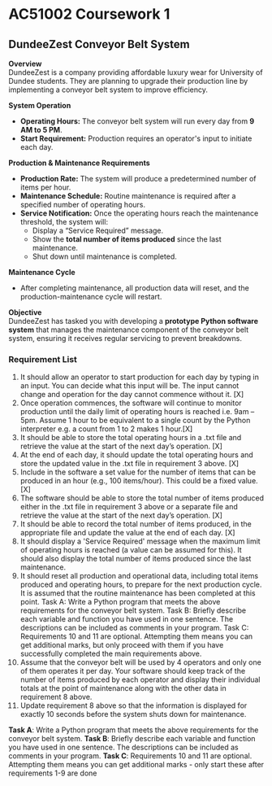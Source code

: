 # AC51002 Coursework 1

## DundeeZest Conveyor Belt System

**Overview**  
DundeeZest is a company providing affordable luxury wear for University of Dundee students. They are planning to upgrade their production line by implementing a conveyor belt system to improve efficiency.

**System Operation**

- **Operating Hours:** The conveyor belt system will run every day from **9 AM to 5 PM**.
- **Start Requirement:** Production requires an operator's input to initiate each day.

**Production & Maintenance Requirements**

- **Production Rate:** The system will produce a predetermined number of items per hour.
- **Maintenance Schedule:** Routine maintenance is required after a specified number of operating hours.
- **Service Notification:** Once the operating hours reach the maintenance threshold, the system will:
  - Display a “Service Required” message.
  - Show the **total number of items produced** since the last maintenance.
  - Shut down until maintenance is completed.

**Maintenance Cycle**

- After completing maintenance, all production data will reset, and the production-maintenance cycle will restart.

**Objective**  
DundeeZest has tasked you with developing a **prototype Python software system** that manages the maintenance component of the conveyor belt system, ensuring it receives regular servicing to prevent breakdowns.

### Requirement List

1. It should allow an operator to start production for each day by typing in an input. You can decide
   what this input will be. The input cannot change and operation for the day cannot commence
   without it. [X]
2. Once operation commences, the software will continue to monitor production until the daily
   limit of operating hours is reached i.e. 9am – 5pm. Assume 1 hour to be equivalent to a single
   count by the Python interpreter e.g. a count from 1 to 2 makes 1 hour.[X]
3. It should be able to store the total operating hours in a .txt file and retrieve the value at the start
   of the next day’s operation. [X]
4. At the end of each day, it should update the total operating hours and store the updated value
   in the .txt file in requirement 3 above. [X]
5. Include in the software a set value for the number of items that can be produced in an hour (e.g.,
   100 items/hour). This could be a fixed value. [X]
6. The software should be able to store the total number of items produced either in the .txt file in
   requirement 3 above or a separate file and retrieve the value at the start of the next day’s
   operation. [X]
7. It should be able to record the total number of items produced, in the appropriate file and
   update the value at the end of each day. [X]
8. It should display a 'Service Required' message when the maximum limit of operating hours is
   reached (a value can be assumed for this). It should also display the total number of items
   produced since the last maintenance.
9. It should reset all production and operational data, including total items produced and
   operating hours, to prepare for the next production cycle. It is assumed that the routine
   maintenance has been completed at this point.
   Task A: Write a Python program that meets the above requirements for the conveyor belt system.
   Task B: Briefly describe each variable and function you have used in one sentence. The descriptions can
   be included as comments in your program.
   Task C: Requirements 10 and 11 are optional. Attempting them means you can get additional marks, but
   only proceed with them if you have successfully completed the main requirements above.
10. Assume that the conveyor belt will be used by 4 operators and only one of them operates it per
    day. Your software should keep track of the number of items produced by each operator and
    display their individual totals at the point of maintenance along with the other data in
    requirement 8 above.
11. Update requirement 8 above so that the information is displayed for exactly 10 seconds before
    the system shuts down for maintenance.

**Task A**: Write a Python program that meets the above requirements for the conveyor belt system.
**Task B**: Briefly describe each variable and function you have used in one sentence. The descriptions can
be included as comments in your program.
**Task C**: Requirements 10 and 11 are optional. Attempting them means you can get additional marks - only start these after requirements 1-9 are done
